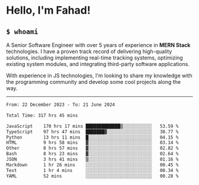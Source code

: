 <h1>Hello, I'm Fahad!</h1>

<h2><code>$ whoami</code></h2>

A Senior Software Engineer with over 5 years of experience in **MERN Stack** technologies. I have a proven track record of delivering high-quality solutions, including implementing real-time tracking systems, optimizing existing system modules, and integrating third-party software applications.

With experience in JS technologies, I'm looking to share my knowledge with the programming community and develop some cool projects along the way.

---

<!--START_SECTION:waka-->

```txt
From: 22 December 2023 - To: 21 June 2024

Total Time: 317 hrs 45 mins

JavaScript    170 hrs 17 mins █████████████▒░░░░░░░░░░░   53.59 %
TypeScript    97 hrs 47 mins  ███████▓░░░░░░░░░░░░░░░░░   30.77 %
Python        13 hrs 11 mins  █░░░░░░░░░░░░░░░░░░░░░░░░   04.15 %
HTML          9 hrs 58 mins   ▓░░░░░░░░░░░░░░░░░░░░░░░░   03.14 %
Other         8 hrs 57 mins   ▓░░░░░░░░░░░░░░░░░░░░░░░░   02.82 %
Bash          8 hrs 23 mins   ▓░░░░░░░░░░░░░░░░░░░░░░░░   02.64 %
JSON          3 hrs 41 mins   ▒░░░░░░░░░░░░░░░░░░░░░░░░   01.16 %
Markdown      1 hr 26 mins    ░░░░░░░░░░░░░░░░░░░░░░░░░   00.45 %
Text          1 hr 4 mins     ░░░░░░░░░░░░░░░░░░░░░░░░░   00.34 %
YAML          52 mins         ░░░░░░░░░░░░░░░░░░░░░░░░░   00.28 %
```

<!--END_SECTION:waka-->

<!--
**heyFahad/heyFahad** is a ✨ _special_ ✨ repository because its `README.md` (this file) appears on your GitHub profile.

Here are some ideas to get you started:

- 🔭 I’m currently working on ...
- 🌱 I’m currently learning ...
- 👯 I’m looking to collaborate on ...
- 🤔 I’m looking for help with ...
- 💬 Ask me about ...
- 📫 How to reach me: ...
- 😄 Pronouns: ...
- ⚡ Fun fact: ...
-->
